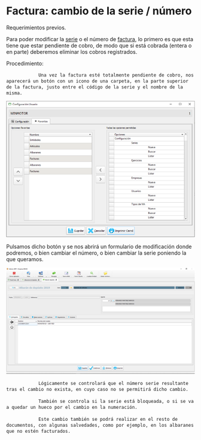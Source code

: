 # Factura: cambio de la serie / número

Requerimientos previos.

Para poder modificar la [serie](../../manuales/configuracion/series-de-documentos.md) o el número de [factura](../../manuales/compras/facturas.md), lo primero es que esta tiene que estar pendiente de cobro, de modo que si está cobrada \(entera o en parte\) deberemos eliminar los cobros registrados.

Procedimiento:

                Una vez la factura esté totalmente pendiente de cobro, nos aparecerá un botón con un icono de una carpeta, en la parte superior de la factura, justo entre el código de la serie y el nombre de la misma.

![](../../.gitbook/assets/image%20%284%29.png)

Pulsamos dicho botón y se nos abrirá un formulario de modificación donde podremos, o bien cambiar el número, o bien cambiar la serie poniendo la que queramos.

![](../../.gitbook/assets/image%20%28275%29.png)

                Lógicamente se controlará que el número serie resultante tras el cambio no exista, en cuyo caso no se permitirá dicho cambio.

                También se controla si la serie está bloqueada, o si se va a quedar un hueco por el cambio en la numeración.

                Este cambio también se podrá realizar en el resto de documentos, con algunas salvedades, como por ejemplo, en los albaranes que no estén facturados.

